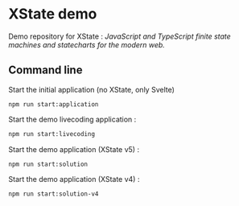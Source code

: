 # XState demo

Demo repository for XState : _JavaScript and TypeScript finite state machines and statecharts for the modern web._

## Command line

Start the initial application (no XState, only Svelte)

```
npm run start:application
```

Start the demo livecoding application :

```bash
npm run start:livecoding
```

Start the demo application (XState v5) :

```
npm run start:solution
```

Start the demo application (XState v4) :

```
npm run start:solution-v4
```
